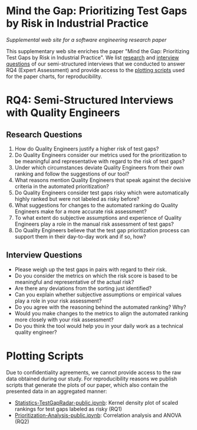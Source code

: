 # Mind the Gap: Prioritizing Test Gaps by Risk in Industrial Practice
_Supplemental web site for a software engineering research paper_

This supplementary web site enriches the paper "Mind the Gap: Prioritizing Test Gaps by Risk
in Industrial Practice". We list [research](#research-questions) and [interview questions](#interview-questions) of our semi-structured interviews that we conducted to answer RQ4 (Expert Assessment) and provide access to the [plotting scripts](#plotting-scripts) used for the paper charts, for reproducibility.

# RQ4: Semi-Structured Interviews with Quality Engineers

## Research Questions

1. How do Quality Engineers justify a higher risk of test gaps?
2. Do Quality Engineers consider our metrics used for the prioritization to be meaningful and representative with regard to the risk of test gaps?
3. Under which circumstances deviate Quality Engineers from their own ranking and follow the suggestions of our tool?
4. What reasons mention Quality Engineers that speak against the decisive criteria in the automated prioritization?
5. Do Quality Engineers consider test gaps risky which were automatically highly ranked but were not labeled as risky before?
6. What suggestions for changes to the automated ranking do Quality Engineers make for a more accurate risk assessment?
7. To what extent do subjective assumptions and experience of Quality Engineers play a role in the manual risk assessment of test gaps?
8. Do Quality Engineers believe that the test gap prioritization process can support them in their day-to-day work and if so, how?

## Interview Questions

 * Please weigh up the test gaps in pairs with regard to their risk.
 * Do you consider the metrics on which the risk score is based to be meaningful and representative of the actual risk?
 * Are there any deviations from the sorting just identified?
 * Can you explain whether subjective assumptions or empirical values play a role in your risk assessment?
 * Do you agree with the reasoning behind the automated ranking? Why?
 * Would you make changes to the metrics to align the automated ranking more closely with your risk assessment?
 * Do you think the tool would help you in your daily work as a technical quality engineer?

# Plotting Scripts

Due to confidentiality agreements, we cannot provide access to the raw data obtained during our study.
For reproducibility reasons we publish scripts that generate the plots of our paper, which also contain the presented data in an aggregated manner:

* [Statistics-TestGapRadar-public.ipynb](https://anonymous.4open.science/r/test-gap-risk-5228/Statistics-TestGapRadar-public.ipynb): Kernel density plot of scaled rankings for test gaps labeled as risky (RQ1)
* [Prioritization-Analysis-public.ipynb](https://anonymous.4open.science/r/test-gap-risk-5228/Prioritization-Analysis-public.ipynb): Correlation analysis and ANOVA (RQ2)